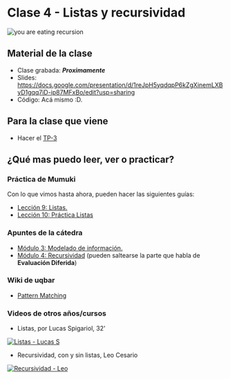 # Clase 4 - Listas y recursividad

![you are eating recursion](https://images-cdn.9gag.com/photo/aGjD96n_700b.jpg)

## Material de la clase

- Clase grabada: _**Proximamente**_
- Slides: https://docs.google.com/presentation/d/1reJpH5yqdqpP6kZgXinemLXByD1gqq7iD-ip87MFxBo/edit?usp=sharing
- Código: Acá mismo :D.

## Para la clase que viene

- Hacer el [TP-3](https://classroom.github.com/a/6r32LfdX)

## ¿Qué mas puedo leer, ver o practicar?

### Práctica de Mumuki

Con lo que vimos hasta ahora, pueden hacer las siguientes guías:
- [Lección 9: Listas.](https://mumuki.io/pdep-utn/lessons/695-programacion-funcional-listas)
- [Lección 10: Práctica Listas](https://mumuki.io/pdep-utn/lessons/696-programacion-funcional-practica-listas)

### Apuntes de la cátedra

- [Módulo 3: Modelado de información.](https://drive.google.com/open?id=11C2UAbP70dP7sTID-ZxJm_a-5ypKxQUEuZr6GVk5yFI)
- [Módulo 4: Recursividad](https://docs.google.com/document/d/1JOlRcFZ7Ehm9gx_wH77MkhvObcyKS7Wqo4Sm8joMJBM/edit) (pueden saltearse la parte que habla de **Evaluación Diferida**)

### Wiki de uqbar

- [Pattern Matching](https://wiki.uqbar.org/wiki/articles/pattern-matching-en-haskell.html)

### Videos de otros años/cursos

- Listas, por Lucas Spigariol, 32'

[![Listas - Lucas S](https://img.youtube.com/vi/HRBtsachj98/0.jpg)](https://youtu.be/HRBtsachj98 "Listas - Lucas S")

- Recursividad, con y sin listas, Leo Cesario

[![Recursividad - Leo](https://img.youtube.com/vi/zR4XVIpKnZg/0.jpg)](https://youtu.be/zR4XVIpKnZg "Recursividad - Leo")
